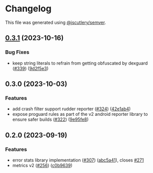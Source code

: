# Changelog

This file was generated using [@jscutlery/semver](https://github.com/jscutlery/semver).

## [0.3.1](https://github.com/rudderlabs/rudder-sdk-android/compare/rudderreporter@0.3.0...rudderreporter@0.3.1) (2023-10-16)


### Bug Fixes

* keep string literals to refrain from getting obfuscated by dexguard ([#339](https://github.com/rudderlabs/rudder-sdk-android/issues/339)) ([9d2f5e3](https://github.com/rudderlabs/rudder-sdk-android/commit/9d2f5e3d1255a05326438badb485d5c3648e793a))

## 0.3.0 (2023-10-03)


### Features

* add crash filter support rudder reporter ([#324](https://github.com/rudderlabs/rudder-sdk-android/issues/324)) ([42e1ab4](https://github.com/rudderlabs/rudder-sdk-android/commit/42e1ab4619f77c8c00f05a954dd5aff3cbcd3842))
* expose proguard rules as part of the v2 android reporter library to ensure safer builds ([#322](https://github.com/rudderlabs/rudder-sdk-android/issues/322)) ([9e95fe8](https://github.com/rudderlabs/rudder-sdk-android/commit/9e95fe87e4ae9a4e5f2aedc9cf57df74a6190bad))

## 0.2.0 (2023-09-19)


### Features

* error stats library implementation  ([#307](https://github.com/rudderlabs/rudder-sdk-android/issues/307)) ([abc5a41](https://github.com/rudderlabs/rudder-sdk-android/commit/abc5a410affda77d99b731e645d38e18e6d05037)), closes [#271](https://github.com/rudderlabs/rudder-sdk-android/issues/271)
* metrics v2 ([#256](https://github.com/rudderlabs/rudder-sdk-android/issues/256)) ([c0b9639](https://github.com/rudderlabs/rudder-sdk-android/commit/c0b96397a14c5ff5baa3900804fd3b5b02d21304))
